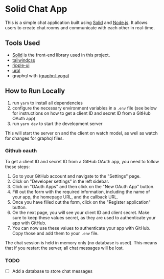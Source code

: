 # Solid Chat App

This is a simple chat application built using [Solid](https://solidproject.org/) and [Node.js](https://nodejs.org/). It allows users to create chat rooms and communicate with each other in real-time.

## Tools Used

- [Solid](https://www.solidjs.com/) is the front-end library used in this project.
- [tailwindcss](https://tailwindcss.com/)
- [ripple-ui](https://rippleui.com/)
- [urql](https://formidable.com/open-source/urql/)
- graphql with ([graphql-yoga](https://the-guild.dev/graphql/yoga-server))

## How to Run Locally

1. run `yarn` to install all dependencies
2. configure the necessary environment variables in a `.env` file (see below for instructions on how to get a client ID and secret ID from a GitHub OAuth app)
3. run `yarn dev` to start the development server

This will start the server on and the client on watch model, as well as watch for changes for graphql files.

### Github oauth

To get a client ID and secret ID from a GitHub OAuth app, you need to follow these steps:

1. Go to your GitHub account and navigate to the "Settings" page.
2. Click on "Developer settings" in the left sidebar.
3. Click on "OAuth Apps" and then click on the "New OAuth App" button.
4. Fill out the form with the required information, including the name of your app, the homepage URL, and the callback URL.
5. Once you have filled out the form, click on the "Register application" button.
6. On the next page, you will see your client ID and client secret. Make sure to keep these values secret, as they are used to authenticate your app with GitHub.
7. You can now use these values to authenticate your app with GitHub. Copy those and add them to your `.env` file.

The chat session is held in memory only (no database is used). This means that if you restart the server, all chat messages will be lost.

### TODO

- [ ] Add a database to store chat messages
